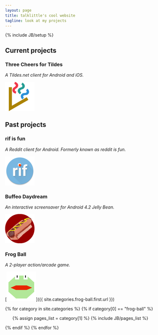 ```yaml
---
layout: page
title: talklittle's cool website
tagline: look at my projects
---
```

{% include JB/setup %}

## Current projects

### Three Cheers for Tildes

*A Tildes.net client for Android and iOS.*

[![Three Cheers logo](assets/images/threecheers96.png)](three-cheers/)

## Past projects

### rif is fun

*A Reddit client for Android. Formerly known as reddit is fun.*

[![rif is fun logo](assets/images/rifisfun96.png)](rif-is-fun/)

### Buffeo Daydream

*An interactive screensaver for Android 4.2 Jelly Bean.*

[![Buffeo logo](assets/images/buffeo96.png)](buffeo-daydream/)

### Frog Ball

*A 2-player action/arcade game.*

[![Frog Ball logo](assets/images/frogball96.png)]({{ site.categories.frog-ball.first.url }})

{% for category in site.categories %}
{% if category[0] == "frog-ball" %}
<ul>
  {% assign pages_list = category[1] %}
  {% include JB/pages_list %}
</ul>
{% endif %}
{% endfor %}

